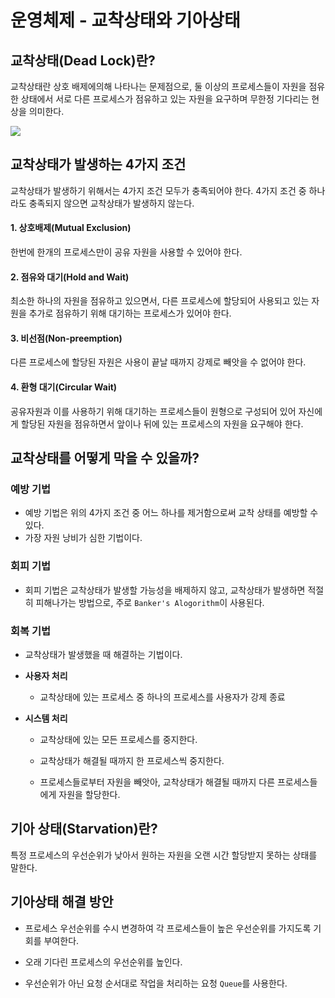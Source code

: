 
# 운영체제 - 교착상태와 기아상태

## 교착상태(Dead Lock)란?

교착상태란 상호 배제에의해 나타나는 문제점으로, 둘 이상의 프로세스들이 자원을 점유한 상태에서 서로 다른 프로세스가 점유하고 있는 자원을 요구하며 무한정 기다리는 현상을 의미한다.

![](https://velog.velcdn.com/images%2Funderlier12%2Fpost%2F9009d13f-0296-4219-b82c-d7e30c42bf91%2Fimage.png)


## 교착상태가 발생하는 4가지 조건

교착상태가 발생하기 위해서는 4가지 조건 모두가 충족되어야 한다.
4가지 조건 중 하나라도 충족되지 않으면 교착상태가 발생하지 않는다.


#### 1. 상호배제(Mutual Exclusion)
한번에 한개의 프로세스만이 공유 자원을 사용할 수 있어야 한다.

#### 2. 점유와 대기(Hold and Wait)
최소한 하나의 자원을 점유하고 있으면서, 다른 프로세스에 할당되어 사용되고 있는 자원을 추가로 점유하기 위해 대기하는 프로세스가 있어야 한다.

#### 3. 비선점(Non-preemption)

다른 프로세스에 할당된 자원은 사용이 끝날 때까지 강제로 빼앗을 수 없어야 한다.

#### 4. 환형 대기(Circular Wait)
공유자원과 이를 사용하기 위해 대기하는 프로세스들이 원형으로 구성되어 있어 자신에게 할당된 자원을 점유하면서 앞이나 뒤에 있는 프로세스의 자원을 요구해야 한다.


## 교착상태를 어떻게 막을 수 있을까?


### 예방 기법
- 예방 기법은 위의 4가지 조건 중 어느 하나를 제거함으로써 교착 상태를 예방할 수 있다.
- 가장 자원 낭비가 심한 기법이다.

### 회피 기법

- 회피 기법은 교착상태가 발생할 가능성을 배제하지 않고, 교착상태가 발생하면 적절히 피해나가는 방법으로, 주로 `Banker's Alogorithm`이 사용된다.


### 회복 기법

- 교착상태가 발생했을 때 해결하는 기법이다.

- **사용자 처리**
    - 교착상태에 있는 프로세스 중 하나의 프로세스를 사용자가 강제 종료

- **시스템 처리**
    - 교착상태에 있는 모든 프로세스를 중지한다.
    - 교착상태가 해결될 때까지 한 프로세스씩 중지한다.

    - 프로세스들로부터 자원을 빼앗아, 교착상태가 해결될 때까지 다른 프로세스들에게 자원을 할당한다.





## 기아 상태(Starvation)란?

특정 프로세스의 우선순위가 낮아서 원하는 자원을 오랜 시간 할당받지 못하는 상태를 말한다.

## 기아상태 해결 방안

- 프로세스 우선순위를 수시 변경하여 각 프로세스들이 높은 우선순위를 가지도록 기회를 부여한다.

- 오래 기다린 프로세스의 우선순위를 높인다.

- 우선순위가 아닌 요청 순서대로 작업을 처리하는 요청 `Queue`를 사용한다.
